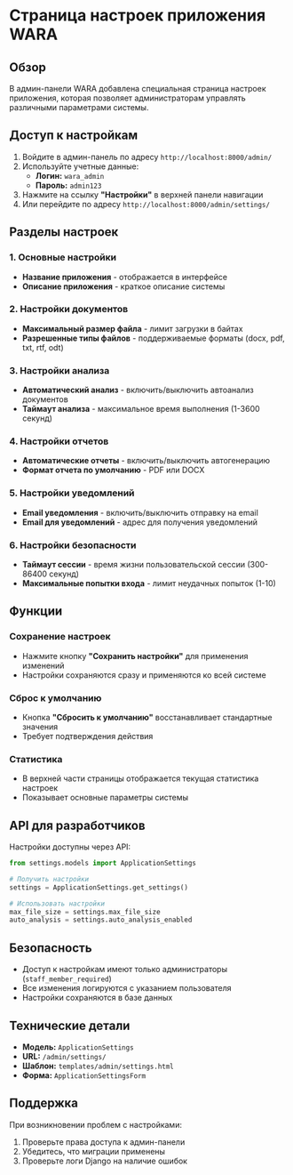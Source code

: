 # Страница настроек приложения WARA

## Обзор

В админ-панели WARA добавлена специальная страница настроек приложения, которая позволяет администраторам управлять различными параметрами системы.

## Доступ к настройкам

1. Войдите в админ-панель по адресу `http://localhost:8000/admin/`
2. Используйте учетные данные:
   - **Логин:** `wara_admin`
   - **Пароль:** `admin123`
3. Нажмите на ссылку **"Настройки"** в верхней панели навигации
4. Или перейдите по адресу `http://localhost:8000/admin/settings/`

## Разделы настроек

### 1. Основные настройки
- **Название приложения** - отображается в интерфейсе
- **Описание приложения** - краткое описание системы

### 2. Настройки документов
- **Максимальный размер файла** - лимит загрузки в байтах
- **Разрешенные типы файлов** - поддерживаемые форматы (docx, pdf, txt, rtf, odt)

### 3. Настройки анализа
- **Автоматический анализ** - включить/выключить автоанализ документов
- **Таймаут анализа** - максимальное время выполнения (1-3600 секунд)

### 4. Настройки отчетов
- **Автоматические отчеты** - включить/выключить автогенерацию
- **Формат отчета по умолчанию** - PDF или DOCX

### 5. Настройки уведомлений
- **Email уведомления** - включить/выключить отправку на email
- **Email для уведомлений** - адрес для получения уведомлений

### 6. Настройки безопасности
- **Таймаут сессии** - время жизни пользовательской сессии (300-86400 секунд)
- **Максимальные попытки входа** - лимит неудачных попыток (1-10)

## Функции

### Сохранение настроек
- Нажмите кнопку **"Сохранить настройки"** для применения изменений
- Настройки сохраняются сразу и применяются ко всей системе

### Сброс к умолчанию
- Кнопка **"Сбросить к умолчанию"** восстанавливает стандартные значения
- Требует подтверждения действия

### Статистика
- В верхней части страницы отображается текущая статистика настроек
- Показывает основные параметры системы

## API для разработчиков

Настройки доступны через API:

```python
from settings.models import ApplicationSettings

# Получить настройки
settings = ApplicationSettings.get_settings()

# Использовать настройки
max_file_size = settings.max_file_size
auto_analysis = settings.auto_analysis_enabled
```

## Безопасность

- Доступ к настройкам имеют только администраторы (`staff_member_required`)
- Все изменения логируются с указанием пользователя
- Настройки сохраняются в базе данных

## Технические детали

- **Модель:** `ApplicationSettings`
- **URL:** `/admin/settings/`
- **Шаблон:** `templates/admin/settings.html`
- **Форма:** `ApplicationSettingsForm`

## Поддержка

При возникновении проблем с настройками:
1. Проверьте права доступа к админ-панели
2. Убедитесь, что миграции применены
3. Проверьте логи Django на наличие ошибок

